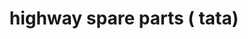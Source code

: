 ---
title: "highway spare parts ( tata)"
url: /palakkad/highway-spare-parts-tata/
shop: car parts
---